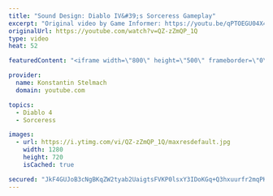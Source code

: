 ```yaml
---
title: "Sound Design: Diablo IV&#39;s Sorceress Gameplay"
excerpt: "Original video by Game Informer: https://youtu.be/qPTOEGU04X4."
originalUrl: https://youtube.com/watch?v=QZ-zZmQP_1Q
type: video
heat: 52

featuredContent: "<iframe width=\"800\" height=\"500\" frameborder=\"0\" src=\"https://www.youtube.com/embed/QZ-zZmQP_1Q\" allow=\"accelerometer; autoplay; encrypted-media; gyroscope; picture-in-picture\" allowfullscreen></iframe>"

provider:
  name: Konstantin Stelmach
  domain: youtube.com

topics:
  - Diablo 4
  - Sorceress

images:
  - url: https://i.ytimg.com/vi/QZ-zZmQP_1Q/maxresdefault.jpg
    width: 1280
    height: 720
    isCached: true

secured: "JkF4GUJoB3cNgBKqZW2tyab2UaigtsFVKP0lsxY3IDoKGq+Q3hxuurfr2mqPKSs5Y1Loc+FTi6bafNLRbbKx+3Tpa8jrNgkBD3JBkW/AGxi+HrFqtEb1TbuyLmZEeko9goBMspx12zl5R8OIR4dtKSsc5L+aRPkQuIuuDmQzbuxwP2O3I7Ol3MiOR241K4H/M4FhhUWK3b9Kbunqr39usPfBsJbDY/dO3Acrz4Gr343zwBvjvhHPaiRskWTRKEIw30u6Cb50HtTCiJdwk4s3l+4rGI6adY10EqFwNkBqIuBou3RqjNrbLm3QZ2UZgUH9VeUX19cmwmhwCnxJQRThJ+Kps1x5jldksv54fxkqYvqVO/mdKvCYTJDgx4Ybs98cEHAn6/hAWySsO6xVDrOe/A==;5g9T2jYWYxt986aG8nRLlA=="
---
```


